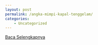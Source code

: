 ```yaml
---
layout: post
permalink: /angka-mimpi-kapal-tenggelam/
categories:
    - Uncategorized
---
```


[Baca Selengkapnya](/10)